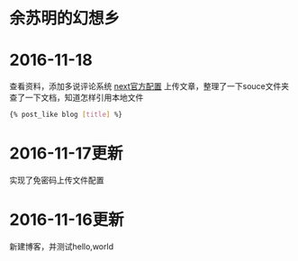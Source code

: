 # 余苏明的幻想乡

# 2016-11-18
查看资料，添加多说评论系统
[next官方配置](http://theme-next.iissnan.com/third-party-services.html)
上传文章，整理了一下souce文件夹
查了一下文档，知道怎样引用本地文件
```bash
{% post_like blog [title] %}
```
# 2016-11-17更新
实现了免密码上传文件配置
# 2016-11-16更新
新建博客，并测试hello,world

